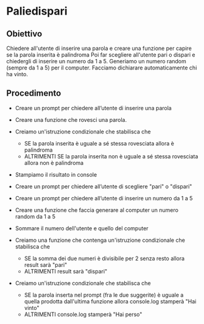 # Paliedispari

## Obiettivo

Chiedere all'utente di inserire una parola e creare una funzione per capire se la parola inserita è palindroma
Poi far scegliere all'utente pari o dispari e chiedergli di inserire un numero da 1 a 5.
Generiamo un numero random (sempre da 1 a 5) per il computer.
Facciamo dichiarare automaticamente chi ha vinto.

## Procedimento

- Creare un prompt per chiedere all’utente di inserire una parola
- Creare una funzione che rovesci una parola.
- Creiamo un'istruzione condizionale che stabilisca che
  - SE la parola inserita è uguale a sé stessa rovesciata allora è palindroma
  - ALTRIMENTI SE la parola inserita non è uguale a sé stessa rovesciata allora non è palindroma
- Stampiamo il risultato in console

- Creare un prompt per chiedere all’utente di scegliere "pari" o "dispari"
- Creare un prompt per chiedere all’utente di inserire un numero da 1 a 5
- Creare una funzione che faccia generare al computer un numero random da 1 a 5
- Sommare il numero dell'utente e quello del computer
- Creiamo una funzione che contenga un'istruzione condizionale che stabilisca che

  - SE la somma dei due numeri è divisibile per 2 senza resto allora result sarà "pari"
  - ALTRIMENTI result sarà "dispari"

- Creiamo un'istruzione condizionale che stabilisca che
  - SE la parola inserta nel prompt (fra le due suggerite) è uguale a quella prodotta dall'ultima funzione allora console.log stamperà "Hai vinto"
  - ALTRIMENTI console.log stamperà "Hai perso"
